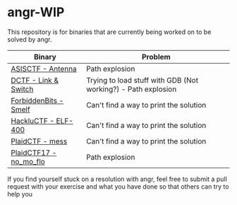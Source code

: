 # angr-WIP
This repository is for binaries that are currently being worked on to be solved
by angr.

| Binary | Problem  |
|--------|----------|
| [ASISCTF - Antenna](./asis-ctf-finals-2014/antenna) | Path explosion |
| [DCTF - Link & Switch](./dctf-2015/link-and-switch-200) | Trying to load stuff with GDB (Not working?) - Path explosion |
| [ForbiddenBits - Smelf](./forbiddenbits-ctf-2013/smelf) | Can't find a way to print the solution |
| [HackluCTF - ELF-400](hackluctf-2013/elf-400) | Can't find a way to print the solution |
| [PlaidCTF - mess](./plaidctf-2013/mess) | Can't find a way to print the solution |
| [PlaidCTF17 - no_mo_flo](./plaidctf-2017/no_mo_flo) | Path explosion |

If you find yourself stuck on a resolution with angr, feel free to submit a pull
request with your exercise and what you have done so that others can try to help
you
